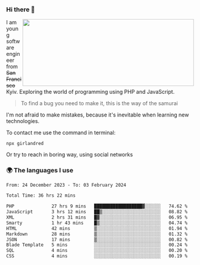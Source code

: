 ### Hi there 👋  

<img align='right' src="https://github-readme-stats.vercel.app/api?username=girlandred&count_private=true&show_icons=true&include_all_commits=true&hide_rank=true&hide_title=true&theme=buefy&card_width=300" width=460 height=180>


I am young software engineer from ~~San Francisco~~ Kyiv. Exploring the world of programming using PHP and JavaScript.


> To find a bug you need to make it, this is the way of the samurai



I'm not afraid to make mistakes, because it's inevitable when learning new technologies.

To contact me use the command in terminal:

```
npx girlandred
```

Or try to reach in boring way, using social networks


### 🌍 The languages I use

<!--START_SECTION:waka-->

```txt
From: 24 December 2023 - To: 03 February 2024

Total Time: 36 hrs 22 mins

PHP              27 hrs 9 mins   ██████████████████▓░░░░░░   74.62 %
JavaScript       3 hrs 12 mins   ██▒░░░░░░░░░░░░░░░░░░░░░░   08.82 %
XML              2 hrs 31 mins   █▓░░░░░░░░░░░░░░░░░░░░░░░   06.95 %
Smarty           1 hr 43 mins    █▒░░░░░░░░░░░░░░░░░░░░░░░   04.74 %
HTML             42 mins         ▒░░░░░░░░░░░░░░░░░░░░░░░░   01.94 %
Markdown         28 mins         ▒░░░░░░░░░░░░░░░░░░░░░░░░   01.32 %
JSON             17 mins         ▒░░░░░░░░░░░░░░░░░░░░░░░░   00.82 %
Blade Template   5 mins          ░░░░░░░░░░░░░░░░░░░░░░░░░   00.24 %
SQL              4 mins          ░░░░░░░░░░░░░░░░░░░░░░░░░   00.20 %
CSS              4 mins          ░░░░░░░░░░░░░░░░░░░░░░░░░   00.19 %
```

<!--END_SECTION:waka-->
